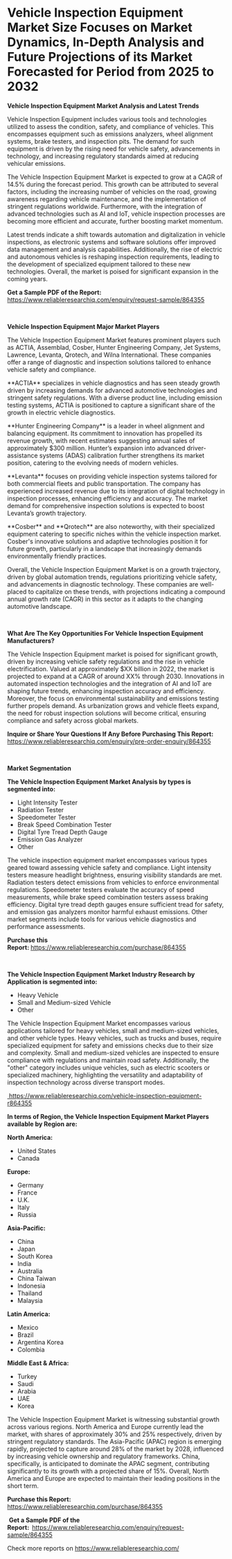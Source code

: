 <p><h1>Vehicle Inspection Equipment Market Size Focuses on Market Dynamics, In-Depth Analysis and Future Projections of its Market Forecasted for Period from 2025 to 2032</h1></p><p><strong>Vehicle Inspection Equipment Market Analysis and Latest Trends</strong></p>
<p><p>Vehicle Inspection Equipment includes various tools and technologies utilized to assess the condition, safety, and compliance of vehicles. This encompasses equipment such as emissions analyzers, wheel alignment systems, brake testers, and inspection pits. The demand for such equipment is driven by the rising need for vehicle safety, advancements in technology, and increasing regulatory standards aimed at reducing vehicular emissions.</p><p>The Vehicle Inspection Equipment Market is expected to grow at a CAGR of 14.5% during the forecast period. This growth can be attributed to several factors, including the increasing number of vehicles on the road, growing awareness regarding vehicle maintenance, and the implementation of stringent regulations worldwide. Furthermore, with the integration of advanced technologies such as AI and IoT, vehicle inspection processes are becoming more efficient and accurate, further boosting market momentum.</p><p>Latest trends indicate a shift towards automation and digitalization in vehicle inspections, as electronic systems and software solutions offer improved data management and analysis capabilities. Additionally, the rise of electric and autonomous vehicles is reshaping inspection requirements, leading to the development of specialized equipment tailored to these new technologies. Overall, the market is poised for significant expansion in the coming years.</p></p>
<p><strong>Get a Sample PDF of the Report:&nbsp;</strong> <a href="https://www.reliableresearchiq.com/enquiry/request-sample/864355?utm_campaign=2277&utm_medium=2&utm_source=Github&utm_content=ia&utm_term=10042025&utm_id=vehicle-inspection-equipment">https://www.reliableresearchiq.com/enquiry/request-sample/864355</a></p>
<p>&nbsp;</p>
<p><strong>Vehicle Inspection Equipment Major Market Players</strong></p>
<p><p>The Vehicle Inspection Equipment Market features prominent players such as ACTIA, Assemblad, Cosber, Hunter Engineering Company, Jet Systems, Lawrence, Levanta, Qrotech, and Wilna International. These companies offer a range of diagnostic and inspection solutions tailored to enhance vehicle safety and compliance.</p><p>**ACTIA** specializes in vehicle diagnostics and has seen steady growth driven by increasing demands for advanced automotive technologies and stringent safety regulations. With a diverse product line, including emission testing systems, ACTIA is positioned to capture a significant share of the growth in electric vehicle diagnostics.</p><p>**Hunter Engineering Company** is a leader in wheel alignment and balancing equipment. Its commitment to innovation has propelled its revenue growth, with recent estimates suggesting annual sales of approximately $300 million. Hunter’s expansion into advanced driver-assistance systems (ADAS) calibration further strengthens its market position, catering to the evolving needs of modern vehicles.</p><p>**Levanta** focuses on providing vehicle inspection systems tailored for both commercial fleets and public transportation. The company has experienced increased revenue due to its integration of digital technology in inspection processes, enhancing efficiency and accuracy. The market demand for comprehensive inspection solutions is expected to boost Levanta’s growth trajectory.</p><p>**Cosber** and **Qrotech** are also noteworthy, with their specialized equipment catering to specific niches within the vehicle inspection market. Cosber's innovative solutions and adaptive technologies position it for future growth, particularly in a landscape that increasingly demands environmentally friendly practices.</p><p>Overall, the Vehicle Inspection Equipment Market is on a growth trajectory, driven by global automation trends, regulations prioritizing vehicle safety, and advancements in diagnostic technology. These companies are well-placed to capitalize on these trends, with projections indicating a compound annual growth rate (CAGR) in this sector as it adapts to the changing automotive landscape.</p></p>
<p>&nbsp;</p>
<p><strong>What Are The Key Opportunities For Vehicle Inspection Equipment Manufacturers?</strong></p>
<p><p>The Vehicle Inspection Equipment market is poised for significant growth, driven by increasing vehicle safety regulations and the rise in vehicle electrification. Valued at approximately $XX billion in 2022, the market is projected to expand at a CAGR of around XX% through 2030. Innovations in automated inspection technologies and the integration of AI and IoT are shaping future trends, enhancing inspection accuracy and efficiency. Moreover, the focus on environmental sustainability and emissions testing further propels demand. As urbanization grows and vehicle fleets expand, the need for robust inspection solutions will become critical, ensuring compliance and safety across global markets.</p></p>
<p><strong>Inquire or Share Your Questions If Any Before Purchasing This Report:</strong> <a href="https://www.reliableresearchiq.com/enquiry/pre-order-enquiry/864355?utm_campaign=2277&utm_medium=2&utm_source=Github&utm_content=ia&utm_term=10042025&utm_id=vehicle-inspection-equipment">https://www.reliableresearchiq.com/enquiry/pre-order-enquiry/864355</a></p>
<p>&nbsp;</p>
<p><strong>Market Segmentation</strong></p>
<p><strong>The Vehicle Inspection Equipment Market Analysis by types is segmented into:</strong></p>
<p><ul><li>Light Intensity Tester</li><li>Radiation Tester</li><li>Speedometer Tester</li><li>Break Speed Combination Tester</li><li>Digital Tyre Tread Depth Gauge</li><li>Emission Gas Analyzer</li><li>Other</li></ul></p>
<p><p>The vehicle inspection equipment market encompasses various types geared toward assessing vehicle safety and compliance. Light intensity testers measure headlight brightness, ensuring visibility standards are met. Radiation testers detect emissions from vehicles to enforce environmental regulations. Speedometer testers evaluate the accuracy of speed measurements, while brake speed combination testers assess braking efficiency. Digital tyre tread depth gauges ensure sufficient tread for safety, and emission gas analyzers monitor harmful exhaust emissions. Other market segments include tools for various vehicle diagnostics and performance assessments.</p></p>
<p><strong>Purchase this Report:&nbsp;</strong><a href="https://www.reliableresearchiq.com/purchase/864355?utm_campaign=2277&utm_medium=2&utm_source=Github&utm_content=ia&utm_term=10042025&utm_id=vehicle-inspection-equipment">https://www.reliableresearchiq.com/purchase/864355</a></p>
<p>&nbsp;</p>
<p><strong>The Vehicle Inspection Equipment Market Industry Research by Application is segmented into:</strong></p>
<p><ul><li>Heavy Vehicle</li><li>Small and Medium-sized Vehicle</li><li>Other</li></ul></p>
<p><p>The Vehicle Inspection Equipment Market encompasses various applications tailored for heavy vehicles, small and medium-sized vehicles, and other vehicle types. Heavy vehicles, such as trucks and buses, require specialized equipment for safety and emissions checks due to their size and complexity. Small and medium-sized vehicles are inspected to ensure compliance with regulations and maintain road safety. Additionally, the "other" category includes unique vehicles, such as electric scooters or specialized machinery, highlighting the versatility and adaptability of inspection technology across diverse transport modes.</p></p>
<p><a href="https://www.reliableresearchiq.com/vehicle-inspection-equipment-r864355?utm_campaign=2277&utm_medium=2&utm_source=Github&utm_content=ia&utm_term=10042025&utm_id=vehicle-inspection-equipment">&nbsp;https://www.reliableresearchiq.com/vehicle-inspection-equipment-r864355</a></p>
<p><strong>In terms of Region, the Vehicle Inspection Equipment Market Players available by Region are:</strong></p>
<p>
    <p> <strong> North America: </strong>
        <ul>
            <li>United States</li>
            <li>Canada</li>
        </ul>
        </p> 
    <p> <strong> Europe: </strong>
        <ul>
            <li>Germany</li>
            <li>France</li>
            <li>U.K.</li>
            <li>Italy</li>
            <li>Russia</li>
        </ul>
        </p> 
    <p> <strong> Asia-Pacific: </strong>
        <ul>
            <li>China</li>
            <li>Japan</li>
            <li>South Korea</li>
            <li>India</li>
            <li>Australia</li>
            <li>China Taiwan</li>
            <li>Indonesia</li>
            <li>Thailand</li>
            <li>Malaysia</li>
        </ul>
        </p> 
    <p> <strong> Latin America: </strong>
        <ul>
            <li>Mexico</li>
            <li>Brazil</li>
            <li>Argentina Korea</li>
            <li>Colombia</li>
        </ul>
        </p> 
    <p> <strong> Middle East & Africa: </strong>
        <ul>
            <li>Turkey</li>
            <li>Saudi</li>
            <li>Arabia</li>
            <li>UAE</li>
            <li>Korea</li>
        </ul>
    </p>
    </p>
<p><p>The Vehicle Inspection Equipment Market is witnessing substantial growth across various regions. North America and Europe currently lead the market, with shares of approximately 30% and 25% respectively, driven by stringent regulatory standards. The Asia-Pacific (APAC) region is emerging rapidly, projected to capture around 28% of the market by 2028, influenced by increasing vehicle ownership and regulatory frameworks. China, specifically, is anticipated to dominate the APAC segment, contributing significantly to its growth with a projected share of 15%. Overall, North America and Europe are expected to maintain their leading positions in the short term.</p></p>
<p><strong>Purchase this Report: </strong><a href="https://www.reliableresearchiq.com/purchase/864355?utm_campaign=2277&utm_medium=2&utm_source=Github&utm_content=ia&utm_term=10042025&utm_id=vehicle-inspection-equipment">https://www.reliableresearchiq.com/purchase/864355</a></p>
<p>&nbsp;<strong>Get a Sample PDF of the Report:&nbsp;&nbsp;</strong><a href="https://www.reliableresearchiq.com/enquiry/request-sample/864355?utm_campaign=2277&utm_medium=2&utm_source=Github&utm_content=ia&utm_term=10042025&utm_id=vehicle-inspection-equipment">https://www.reliableresearchiq.com/enquiry/request-sample/864355</a></p>
<p><strong></strong></p>
<p>Check more reports on <a href="https://www.reliableresearchiq.com/?utm_campaign=2277&utm_medium=2&utm_source=Github&utm_content=ia&utm_term=10042025&utm_id=vehicle-inspection-equipment">https://www.reliableresearchiq.com/</a></p>